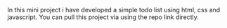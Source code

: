 In this mini project i have developed a simple todo list using html, css and javascript.
You can pull this project via using the repo link directly.

